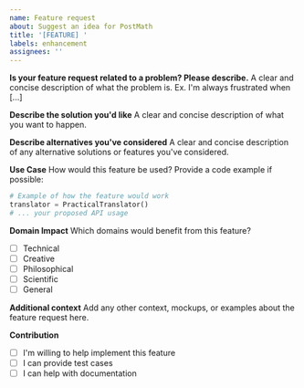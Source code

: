 ```yaml
---
name: Feature request
about: Suggest an idea for PostMath
title: '[FEATURE] '
labels: enhancement
assignees: ''
---
```


**Is your feature request related to a problem? Please describe.**
A clear and concise description of what the problem is. Ex. I'm always frustrated when [...]

**Describe the solution you'd like**
A clear and concise description of what you want to happen.

**Describe alternatives you've considered**
A clear and concise description of any alternative solutions or features you've considered.

**Use Case**
How would this feature be used? Provide a code example if possible:
```python
# Example of how the feature would work
translator = PracticalTranslator()
# ... your proposed API usage
```

**Domain Impact**
Which domains would benefit from this feature?
- [ ] Technical
- [ ] Creative  
- [ ] Philosophical
- [ ] Scientific
- [ ] General

**Additional context**
Add any other context, mockups, or examples about the feature request here.

**Contribution**
- [ ] I'm willing to help implement this feature
- [ ] I can provide test cases
- [ ] I can help with documentation